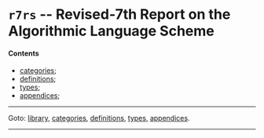 

<a id='library__r7rs'></a>

# `r7rs` -- Revised-7th Report on the Algorithmic Language Scheme


#### Contents

 * [categories](../r7rs/categories/_index.md#toc__r7rs__categories);
 * [definitions](../r7rs/definitions/_index.md#toc__r7rs__definitions);
 * [types](../r7rs/types/_index.md#toc__r7rs__types);
 * [appendices](../r7rs/appendices/_index.md#toc__r7rs__appendices);

----

Goto: [library](../r7rs/_index.md#library__r7rs), [categories](../r7rs/categories/_index.md#toc__r7rs__categories), [definitions](../r7rs/definitions/_index.md#toc__r7rs__definitions), [types](../r7rs/types/_index.md#toc__r7rs__types), [appendices](../r7rs/appendices/_index.md#toc__r7rs__appendices).

----

